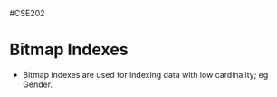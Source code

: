 #CSE202 
# Bitmap Indexes
* Bitmap indexes are used for indexing data with low cardinality; eg Gender.
